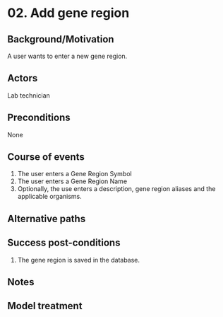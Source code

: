 # 02. Add gene region

## Background/Motivation

A user wants to enter a new gene region.

## Actors
Lab technician

## Preconditions
None

## Course of events
1. The user enters a Gene Region Symbol
1. The user enters a Gene Region Name
1. Optionally, the use enters a description, gene region aliases and the applicable organisms.

## Alternative paths

## Success post-conditions

1. The gene region is saved in the database.

## Notes

## Model treatment
